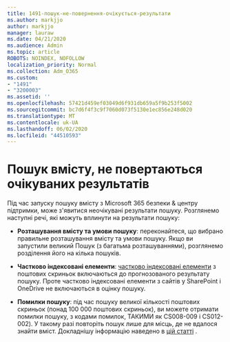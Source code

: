 ```yaml
---
title: 1491-пошук-не-повернення-очікується-результати
ms.author: markjjo
author: markjjo
manager: lauraw
ms.date: 04/21/2020
ms.audience: Admin
ms.topic: article
ROBOTS: NOINDEX, NOFOLLOW
localization_priority: Normal
ms.collection: Adm_O365
ms.custom:
- "1491"
- "3200003"
ms.assetid: ''
ms.openlocfilehash: 57421d459ef03049d6f931db659a5f9b253f5002
ms.sourcegitcommit: bc7d6f4f3c9f7060d073f5130e1ec856e248d020
ms.translationtype: MT
ms.contentlocale: uk-UA
ms.lasthandoff: 06/02/2020
ms.locfileid: "44510593"
---
```

# <a name="content-search-not-returning-expected-results"></a>Пошук вмісту, не повертаються очікуваних результатів

Під час запуску пошуку вмісту з Microsoft 365 безпеки & центру підтримки, може з'явитися неочікувані результати пошуку. Розглянемо наступні речі, які можуть вплинути на результати пошуку:

- **Розташування вмісту та умови пошуку**: переконайтеся, що вибрано правильне розташування вмісту та умови пошуку. Якщо ви запустили великий Пошук (з багатьма розташуваннями), розглянемо розділення його на кілька пошуків.

- **Частково індексовані елементи**: [частково індексовані елементи](https://docs.microsoft.com/microsoft-365/compliance/partially-indexed-items-in-content-search) з поштових скриньок включаються до прогнозованого результату пошуку. Проте частково індексовані елементи з сайтів у SharePoint і OneDrive не включаються в оцінку пошуку.

- **Помилки пошуку**: під час пошуку великої кількості поштових скриньок (понад 100 000 поштових скриньок), ви можете отримати помилки пошуку, з кодами помилок, ТАКИМИ як CS008-009 і CS012-002). У такому разі повторіть пошук лише для місць, де не вдалося знайти вміст. Докладнішу інформацію наведено в [цій статті](https://docs.microsoft.com/microsoft-365/compliance/retry-failed-content-search) .
